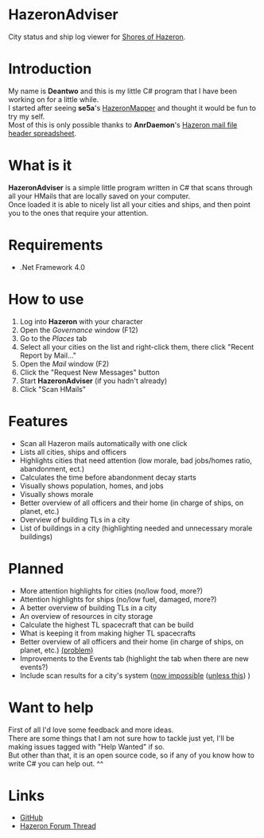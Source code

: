 HazeronAdviser
==============

City status and ship log viewer for [Shores of Hazeron](http://hazeron.com/).

Introduction
==============

My name is **Deantwo** and this is my little C# program that I have been working on for a little while.<br>
I started after seeing **se5a**'s [HazeronMapper](https://github.com/se5a/HazeronMapper) and thought it would be fun to try my self.<br>
Most of this is only possible thanks to **AnrDaemon**'s [Hazeron mail file header spreadsheet](http://goo.gl/E0yoYd).

What is it
==============

**HazeronAdviser** is a simple little program written in C# that scans through all your HMails that are locally saved on your computer.<br>
Once loaded it is able to nicely list all your cities and ships, and then point you to the ones that require your attention.

Requirements
==============

- .Net Framework 4.0

How to use
==============

1. Log into **Hazeron** with your character
2. Open the *Governance* window (F12)
3. Go to the *Places* tab
4. Select all your cities on the list and right-click them, there click "Recent Report by Mail..."
5. Open the *Mail* window (F2)
6. Click the "Request New Messages" button
7. Start **HazeronAdviser** (if you hadn't already)
8. Click "Scan HMails"

Features
==============

- Scan all Hazeron mails automatically with one click
- Lists all cities, ships and officers
- Highlights cities that need attention (low morale, bad jobs/homes ratio, abandonment, ect.)
- Calculates the time before abandonment decay starts
- Visually shows population, homes, and jobs
- Visually shows morale
- Better overview of all officers and their home (in charge of ships, on planet, etc.)
- Overview of building TLs in a city
- List of buildings in a city (highlighting needed and unnecessary morale buildings)

Planned
==============

- More attention highlights for cities (no/low food, more?)
- Attention highlights for ships (no/low fuel, damaged, more?)
- A better overview of building TLs in a city
- An overview of resources in city storage
- Calculate the highest TL spacecraft that can be build
- What is keeping it from making higher TL spacecrafts
- Better overview of all officers and their home (in charge of ships, on planet, etc.) [(problem)](http://hazeron.com/phpBB3/viewtopic.php?f=5&t=6893)
- Improvements to the Events tab (highlight the tab when there are new events?)
- Include scan results for a city's system ([now impossible](http://hazeron.com/phpBB3/viewtopic.php?f=3&t=6952) ([unless this](http://hazeron.com/phpBB3/viewtopic.php?f=5&t=6991)) )

Want to help
==============

First of all I'd love some feedback and more ideas.<br>
There are some things that I am not sure how to tackle just yet, I'll be making issues tagged with "Help Wanted" if so.<br>
But other than that, it is an open source code, so if any of you know how to write C# you can help out. ^^

Links
==============

- [GitHub](https://github.com/Deantwo/HazeronAdviser)
- [Hazeron Forum Thread](http://hazeron.com/phpBB3/viewtopic.php?f=3&t=6867)
